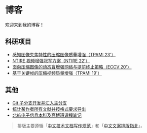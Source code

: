 # 博客

欢迎来到我的博客！

## 科研项目

- [感知图像失焦特性的压缩图像质量增强（TPAMI 23'）](https://github.com/ryanxingql/blog/blob/main/posts/daqe.md)
- [NTIRE 视频增强冠军方案（NTIRE 22'）](https://github.com/ryanxingql/winner-ntire22-vqe/blob/main/blog_zh.md)
- [面向压缩图像的动态盲增强网络与提前终止策略（ECCV 20'）](https://github.com/ryanxingql/rbqe/blob/master/blog_zh.md)
- [基于关键帧的压缩视频质量增强（TPAMI 19'）](https://github.com/ryanxingql/mfqev2.0/blob/master/blog_zh.md)

## 其他

- [Git 子分支开发并汇入主分支](https://github.com/ryanxingql/blog/blob/main/posts/git_develop.md)
- [统计某作者所有文献并按格式要求导出](https://github.com/ryanxingql/blog/blob/main/posts/bib.md)
- [北航电子信息本科及高博班课程笔记](https://github.com/ryanxingql/blog/blob/main/posts/buaa.md)

> 排版主要遵循「[中文技术文档写作规范](https://github.com/ruanyf/document-style-guide)」和「[中文文案排版指北](https://github.com/sparanoid/chinese-copywriting-guidelines)」。
